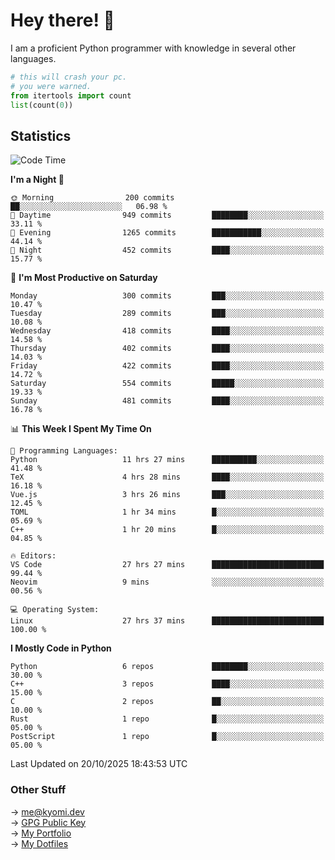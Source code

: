 # Hey there! 👋

I am a proficient Python programmer with knowledge in several other languages.

```py
# this will crash your pc.
# you were warned.
from itertools import count
list(count(0))
```

## Statistics
<!--START_SECTION:waka-->
![Code Time](http://img.shields.io/badge/Code%20Time-2%2C008%20hrs-blue)

**I'm a Night 🦉** 

```text
🌞 Morning                200 commits         ██░░░░░░░░░░░░░░░░░░░░░░░   06.98 % 
🌆 Daytime                949 commits         ████████░░░░░░░░░░░░░░░░░   33.11 % 
🌃 Evening                1265 commits        ███████████░░░░░░░░░░░░░░   44.14 % 
🌙 Night                  452 commits         ████░░░░░░░░░░░░░░░░░░░░░   15.77 % 
```
📅 **I'm Most Productive on Saturday** 

```text
Monday                   300 commits         ███░░░░░░░░░░░░░░░░░░░░░░   10.47 % 
Tuesday                  289 commits         ███░░░░░░░░░░░░░░░░░░░░░░   10.08 % 
Wednesday                418 commits         ████░░░░░░░░░░░░░░░░░░░░░   14.58 % 
Thursday                 402 commits         ████░░░░░░░░░░░░░░░░░░░░░   14.03 % 
Friday                   422 commits         ████░░░░░░░░░░░░░░░░░░░░░   14.72 % 
Saturday                 554 commits         █████░░░░░░░░░░░░░░░░░░░░   19.33 % 
Sunday                   481 commits         ████░░░░░░░░░░░░░░░░░░░░░   16.78 % 
```


📊 **This Week I Spent My Time On** 

```text
💬 Programming Languages: 
Python                   11 hrs 27 mins      ██████████░░░░░░░░░░░░░░░   41.48 % 
TeX                      4 hrs 28 mins       ████░░░░░░░░░░░░░░░░░░░░░   16.18 % 
Vue.js                   3 hrs 26 mins       ███░░░░░░░░░░░░░░░░░░░░░░   12.45 % 
TOML                     1 hr 34 mins        █░░░░░░░░░░░░░░░░░░░░░░░░   05.69 % 
C++                      1 hr 20 mins        █░░░░░░░░░░░░░░░░░░░░░░░░   04.85 % 

🔥 Editors: 
VS Code                  27 hrs 27 mins      █████████████████████████   99.44 % 
Neovim                   9 mins              ░░░░░░░░░░░░░░░░░░░░░░░░░   00.56 % 

💻 Operating System: 
Linux                    27 hrs 37 mins      █████████████████████████   100.00 % 
```

**I Mostly Code in Python** 

```text
Python                   6 repos             ████████░░░░░░░░░░░░░░░░░   30.00 % 
C++                      3 repos             ████░░░░░░░░░░░░░░░░░░░░░   15.00 % 
C                        2 repos             ██░░░░░░░░░░░░░░░░░░░░░░░   10.00 % 
Rust                     1 repo              █░░░░░░░░░░░░░░░░░░░░░░░░   05.00 % 
PostScript               1 repo              █░░░░░░░░░░░░░░░░░░░░░░░░   05.00 % 
```




 Last Updated on 20/10/2025 18:43:53 UTC
<!--END_SECTION:waka-->

### Other Stuff

→ [me@kyomi.dev](mailto:me@kyomi.dev)\
→ [GPG Public Key](https://github.com/bitterteriyaki.gpg)\
→ [My Portfolio](https://kyomi.dev)\
→ [My Dotfiles](https://github.com/bitterteriyaki/dotfiles)
